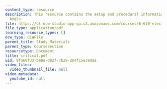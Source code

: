 ```yaml
---
content_type: resource
description: This resource contains the setup and procedural information for Critical
  Angle.
file: https://ol-ocw-studio-app-qa.s3.amazonaws.com/courses/6-630-electromagnetics-fall-2006/9fa60f33be8ed82f7b29284f15e3edaa_critical.pdf
file_type: application/pdf
learning_resource_types: []
ocw_type: OCWFile
parent_title: Study Materials
parent_type: CourseSection
resourcetype: Document
title: critical.pdf
uid: 9fa60f33-be8e-d82f-7b29-284f15e3edaa
video_files:
  video_thumbnail_file: null
video_metadata:
  youtube_id: null
---
```

